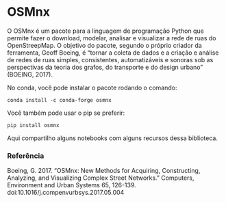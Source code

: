 # OSMnx

O OSMnx é um pacote para a linguagem de programação Python que permite fazer o download, modelar, analisar e visualizar a rede de ruas do OpenStreepMap. O objetivo do pacote, segundo o próprio criador da ferramenta, Geoff Boeing, é “tornar a coleta de dados e a criação e análise de redes de ruas simples, consistentes, automatizáveis e sonoras sob as perspectivas da teoria dos grafos, do transporte e do design urbano” (BOEING, 2017).

No conda, você pode instalar o pacote rodando o comando:

```
conda install -c conda-forge osmnx
```

Você também pode usar o pip se preferir:
```
pip install osmnx
```

Aqui compartilho alguns notebooks com alguns recursos dessa biblioteca.

### Referência

Boeing, G. 2017. “OSMnx: New Methods for Acquiring, Constructing, Analyzing, and Visualizing Complex Street Networks.” Computers, Environment and Urban Systems 65, 126-139. doi:10.1016/j.compenvurbsys.2017.05.004